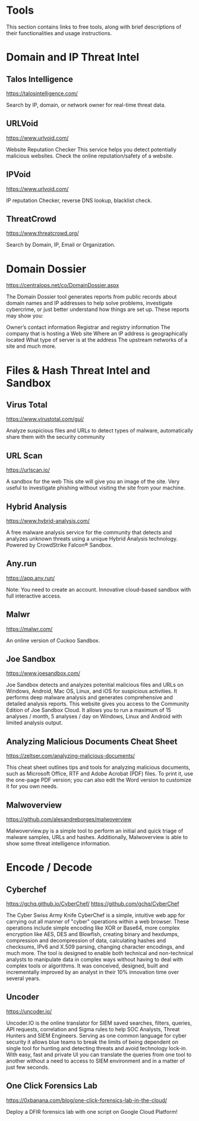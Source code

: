 # Tools
This section contains links to free tools, along with brief descriptions of their functionalities and usage instructions.

# Domain and IP Threat Intel
## Talos Intelligence

https://talosintelligence.com/

Search by IP, domain, or network owner for real-time threat data.

## URLVoid

https://www.urlvoid.com/

Website Reputation Checker
This service helps you detect potentially malicious websites.
Check the online reputation/safety of a website.

## IPVoid
https://www.urlvoid.com/

IP reputation Checker, reverse DNS lookup,  blacklist check.

## ThreatCrowd

https://www.threatcrowd.org/

Search by Domain, IP, Email or Organization.

# Domain Dossier

https://centralops.net/co/DomainDossier.aspx

The Domain Dossier tool generates reports from public records about domain names and IP addresses to help solve problems, investigate cybercrime, or just better understand how things are set up. These reports may show you:

Owner’s contact information
Registrar and registry information
The company that is hosting a Web site
Where an IP address is geographically located
What type of server is at the address
The upstream networks of a site
and much more.


# Files & Hash Threat Intel and Sandbox
## Virus Total
https://www.virustotal.com/gui/

Analyze suspicious files and URLs to detect types of malware, automatically share them with the security community

## URL Scan
https://urlscan.io/

A sandbox for the web
This site will give you an image of the site. Very useful to investigate phishing without visiting the site from your machine.

## Hybrid Analysis
https://www.hybrid-analysis.com/

A free malware analysis service for the community that detects and analyzes unknown threats using a unique Hybrid Analysis technology.
Powered by CrowdStrike Falcon® Sandbox.

## Any.run
https://app.any.run/

Note: You need to create an account.
Innovative cloud-based sandbox with full interactive access.

## Malwr
https://malwr.com/

An online version of Cuckoo Sandbox.


## Joe Sandbox
https://www.joesandbox.com/

Joe Sandbox detects and analyzes potential malicious files and URLs on Windows, Android, Mac OS, Linux, and iOS for suspicious activities. It performs deep malware analysis and generates comprehensive and detailed analysis reports. This website gives you access to the Community Edition of Joe Sandbox Cloud. It allows you to run a maximum of 15 analyses / month, 5 analyses / day on Windows, Linux and Android with limited analysis output.

## Analyzing Malicious Documents Cheat Sheet
https://zeltser.com/analyzing-malicious-documents/

This cheat sheet outlines tips and tools for analyzing malicious documents, such as Microsoft Office, RTF and Adobe Acrobat (PDF) files. To print it, use the one-page PDF version; you can also edit the Word version to customize it for you own needs.

## Malwoverview
https://github.com/alexandreborges/malwoverview

Malwoverview.py is a simple tool to perform an initial and quick triage of malware samples, URLs and hashes. Additionally, Malwoverview is able to show some threat intelligence information.

# Encode / Decode


## Cyberchef
https://gchq.github.io/CyberChef/
https://github.com/gchq/CyberChef

The Cyber Swiss Army Knife
CyberChef is a simple, intuitive web app for carrying out all manner of "cyber" operations within a web browser. These operations include simple encoding like XOR or Base64, more complex encryption like AES, DES and Blowfish, creating binary and hexdumps, compression and decompression of data, calculating hashes and checksums, IPv6 and X.509 parsing, changing character encodings, and much more.
The tool is designed to enable both technical and non-technical analysts to manipulate data in complex ways without having to deal with complex tools or algorithms. It was conceived, designed, built and incrementally improved by an analyst in their 10% innovation time over several years.

## Uncoder
https://uncoder.io/

Uncoder.IO is the online translator for SIEM saved searches, filters, queries, API requests, correlation and Sigma rules to help SOC Analysts, Threat Hunters and SIEM Engineers. Serving as one common language for cyber security it allows blue teams to break the limits of being dependent on single tool for hunting and detecting threats and avoid technology lock-in. With easy, fast and private UI you can translate the queries from one tool to another without a need to access to SIEM environment and in a matter of just few seconds.

## One Click Forensics Lab
https://0xbanana.com/blog/one-click-forensics-lab-in-the-cloud/

Deploy a DFIR forensics lab with one script on Google Cloud Platform!


